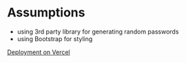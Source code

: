 # Assumptions

- using 3rd party library for generating random passwords
- using Bootstrap for styling

[Deployment on Vercel]( https://password-generator-react-ruddy.vercel.app/)
